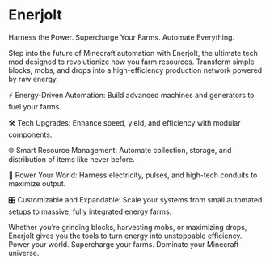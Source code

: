# Enerjolt #

Harness the Power. Supercharge Your Farms. Automate Everything.

Step into the future of Minecraft automation with Enerjolt, the ultimate tech mod designed to revolutionize how you farm resources. Transform simple blocks, mobs, and drops into a high-efficiency production network powered by raw energy.

⚡ Energy-Driven Automation: Build advanced machines and generators to fuel your farms.

🛠️ Tech Upgrades: Enhance speed, yield, and efficiency with modular components.

🌐 Smart Resource Management: Automate collection, storage, and distribution of items like never before.

🔋 Power Your World: Harness electricity, pulses, and high-tech conduits to maximize output.

🎛️ Customizable and Expandable: Scale your systems from small automated setups to massive, fully integrated energy farms.

Whether you’re grinding blocks, harvesting mobs, or maximizing drops, Enerjolt gives you the tools to turn energy into unstoppable efficiency. Power your world. Supercharge your farms. Dominate your Minecraft universe.
